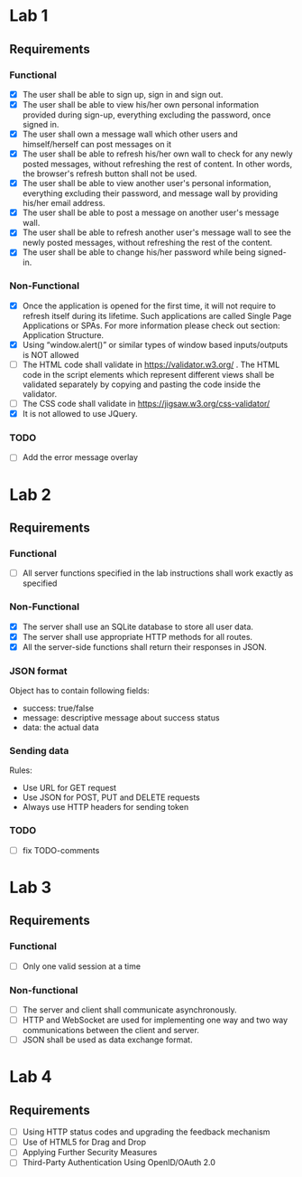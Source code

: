 # Lab 1

## Requirements

### Functional

- [x] The user shall be able to sign up, sign in and sign out.
- [x] The user shall be able to view his/her own personal information provided during sign-up, everything excluding the password, once signed in.
- [x] The user shall own a message wall which other users and himself/herself can post messages on it
- [x] The user shall be able to refresh his/her own wall to check for any newly posted messages, without refreshing the rest of content. In other words, the browser's refresh button shall not be used.
- [x] The user shall be able to view another user's personal information, everything excluding their password, and message wall by providing his/her email address.
- [x] The user shall be able to post a message on another user's message wall.
- [x] The user shall be able to refresh another user's message wall to see the newly posted messages, without refreshing the rest of the content.
- [x] The user shall be able to change his/her password while being signed-in.

### Non-Functional

- [x] Once the application is opened for the first time, it will not require to refresh itself during its lifetime. Such applications are called Single Page Applications or SPAs. For more information please check out section: Application Structure.
- [x] Using “window.alert()” or similar types of window based inputs/outputs is NOT allowed
- [ ] The HTML code shall validate in https://validator.w3.org/ . The HTML code in the script elements which represent different views shall be validated separately by copying and pasting the code inside the validator.
- [ ] The CSS code shall validate in https://jigsaw.w3.org/css-validator/
- [x] It is not allowed to use JQuery.

### TODO

- [ ] Add the error message overlay

# Lab 2

## Requirements

### Functional

- [ ] All server functions specified in the lab instructions shall work exactly as specified

### Non-Functional

- [x] The server shall use an SQLite database to store all user data.
- [x] The server shall use appropriate HTTP methods for all routes.
- [x] All the server-side functions shall return their responses in JSON.

### JSON format

Object has to contain following fields:

- success: true/false
- message: descriptive message about success status
- data: the actual data

### Sending data

Rules:

- Use URL for GET request
- Use JSON for POST, PUT and DELETE requests
- Always use HTTP headers for sending token

### TODO

- [ ] fix TODO-comments

# Lab 3

## Requirements

### Functional

- [ ] Only one valid session at a time

### Non-functional

- [ ] The server and client shall communicate asynchronously.
- [ ] HTTP and WebSocket are used for implementing one way and two way communications between the client and server.
- [ ] JSON shall be used as data exchange format.

# Lab 4

## Requirements

- [ ] Using HTTP status codes and upgrading the feedback mechanism
- [ ] Use of HTML5 for Drag and Drop
- [ ] Applying Further Security Measures
- [ ] Third-Party Authentication Using OpenID/OAuth 2.0